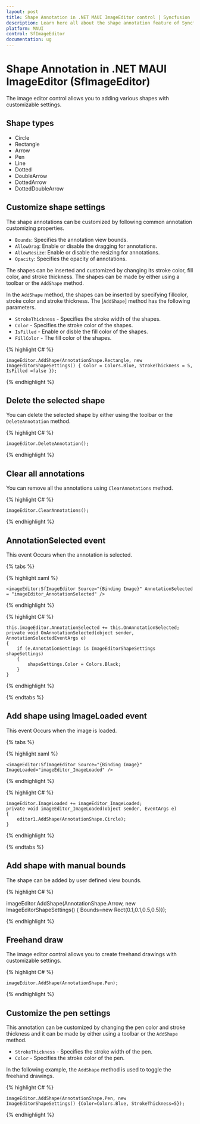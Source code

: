 ```yaml
---
layout: post
title: Shape Annotation in .NET MAUI ImageEditor control | Syncfusion
description: Learn here all about the shape annotation feature of Syncfusion .NET MAUI ImageEditor (SfImageEditor) control and more.
platform: MAUI
control: SfImageEditor
documentation: ug
---
```


# Shape Annotation in .NET MAUI ImageEditor (SfImageEditor)

The image editor control allows you to adding various shapes with customizable settings.

## Shape types

* Circle
* Rectangle
* Arrow
* Pen
* Line
* Dotted
* DoubleArrow
* DottedArrow
* DottedDoubleArrow

## Customize shape settings

The shape annotations can be customized by following common annotation customizing properties.

* `Bounds`: Specifies the annotation view bounds.
* `AllowDrag`: Enable or disable the dragging for annotations.
* `AllowResize`: Enable or disable the resizing for annotations.
* `Opacity`: Specifies the opacity of annotations.

The shapes can be inserted and customized by changing its stroke color, fill color, and stroke thickness. The shapes can be made by either using a toolbar or the `AddShape` method.

In the `AddShape` method, the shapes can be inserted by specifying fillcolor, stroke color and stroke thickness. The [`AddShape`] method has the following parameters.

*  `StrokeThickness` - Specifies the stroke width of the shapes.
*  `Color` - Specifies the stroke color of the shapes.    
*  `IsFilled` - Enable or disble the fill color of the shapes.
*  `FillColor` - The fill color of the shapes.

{% highlight C# %}

    imageEditor.AddShape(AnnotationShape.Rectangle, new ImageEditorShapeSettings() { Color = Colors.Blue, StrokeThickness = 5, IsFilled =false });

{% endhighlight %}

## Delete the selected shape

You can delete the selected shape by either using the toolbar or the `DeleteAnnotation` method.

{% highlight C# %}

    imageEditor.DeleteAnnotation();

{% endhighlight %}

## Clear all annotations

You can remove all the annotations using `ClearAnnotations` method.

{% highlight C# %}

    imageEditor.ClearAnnotations();

{% endhighlight %}

## AnnotationSelected event

This event Occurs when the annotation is selected.

{% tabs %}

{% highlight xaml %}

    <imageEditor:SfImageEditor Source="{Binding Image}" AnnotationSelected = "imageEditor_AnnotationSelected" />

{% endhighlight %}

{% highlight C# %}

    this.imageEditor.AnnotationSelected += this.OnAnnotationSelected;
    private void OnAnnotationSelected(object sender, AnnotationSelectedEventArgs e)
    {
        if (e.AnnotationSettings is ImageEditorShapeSettings shapeSettings)
        {
            shapeSettings.Color = Colors.Black;
        }
    }

{% endhighlight %}

{% endtabs %}

## Add shape using ImageLoaded event

This event Occurs when the image is loaded.

{% tabs %}

{% highlight xaml %}

    <imageEditor:SfImageEditor Source="{Binding Image}" ImageLoaded="imageEditor_ImageLoaded" />

{% endhighlight %}

{% highlight C# %}

    imageEditor.ImageLoaded += imageEditor_ImageLoaded;
    private void imageEditor_ImageLoaded(object sender, EventArgs e)
    {
        editor1.AddShape(AnnotationShape.Circle);
    }

{% endhighlight %}

{% endtabs %}

## Add shape with manual bounds

The shape can be added by user defined view bounds.

{% highlight C# %}

   imageEditor.AddShape(AnnotationShape.Arrow, new ImageEditorShapeSettings() { Bounds=new Rect(0.1,0.1,0.5,0.5)});

{% endhighlight %}

## Freehand draw

The image editor control allows you to create freehand drawings with customizable settings.

{% highlight C# %}

    imageEditor.AddShape(AnnotationShape.Pen);

{% endhighlight %}


## Customize the pen settings

This annotation can be customized by changing the pen color and stroke thickness and it can be made by either using a toolbar or the `AddShape` method.

*  `StrokeThickness` - Specifies the stroke width of the pen.
*  `Color` - Specifies the stroke color of the pen.

In the following example, the `AddShape` method is used to toggle the freehand drawings.

{% highlight C# %}

    imageEditor.AddShape(AnnotationShape.Pen, new ImageEditorShapeSettings() {Color=Colors.Blue, StrokeThickness=5});

{% endhighlight %}





